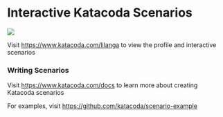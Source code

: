 # Interactive Katacoda Scenarios

[![](http://shields.katacoda.com/katacoda/lilanga/count.svg)](https://www.katacoda.com/lilanga "Get your profile on Katacoda.com")

Visit https://www.katacoda.com/lilanga to view the profile and interactive scenarios

### Writing Scenarios
Visit https://www.katacoda.com/docs to learn more about creating Katacoda scenarios

For examples, visit https://github.com/katacoda/scenario-example
